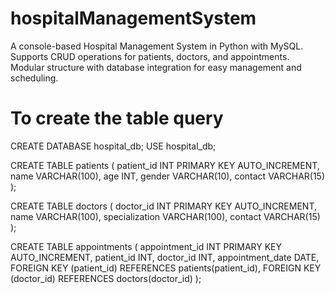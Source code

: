 # hospitalManagementSystem
A console-based Hospital Management System in Python with MySQL. Supports CRUD operations for patients, doctors, and appointments. Modular structure with database integration for easy management and scheduling.

# To create the table query
CREATE DATABASE hospital_db;
USE hospital_db;

CREATE TABLE patients (
    patient_id INT PRIMARY KEY AUTO_INCREMENT,
    name VARCHAR(100),
    age INT,
    gender VARCHAR(10),
    contact VARCHAR(15)
);

CREATE TABLE doctors (
    doctor_id INT PRIMARY KEY AUTO_INCREMENT,
    name VARCHAR(100),
    specialization VARCHAR(100),
    contact VARCHAR(15)
);

CREATE TABLE appointments (
    appointment_id INT PRIMARY KEY AUTO_INCREMENT,
    patient_id INT,
    doctor_id INT,
    appointment_date DATE,
    FOREIGN KEY (patient_id) REFERENCES patients(patient_id),
    FOREIGN KEY (doctor_id) REFERENCES doctors(doctor_id)
);
